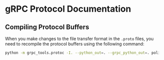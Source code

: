 # gRPC Protocol Documentation

## Compiling Protocol Buffers

When you make changes to the file transfer format in the `.proto` files, you need to recompile the protocol buffers using the following command:

```bash
python -m grpc_tools.protoc -I. --python_out=. --grpc_python_out=. policy.proto
```
